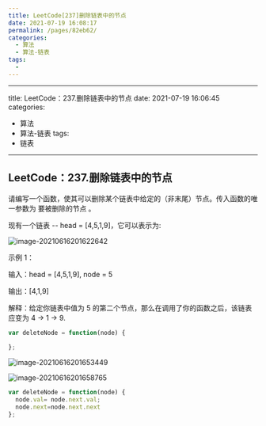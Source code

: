```yaml
---
title: LeetCode[237]删除链表中的节点 
date: 2021-07-19 16:08:17
permalink: /pages/82eb62/
categories:
  - 算法
  - 算法-链表
tags:
  - 
---
```


---
title: LeetCode：237.删除链表中的节点 
date: 2021-07-19 16:06:45
categories:
  - 算法
  - 算法-链表
tags:
  - 链表
---
##   LeetCode：237.删除链表中的节点 

请编写一个函数，使其可以删除某个链表中给定的（非末尾）节点。传入函数的唯一参数为 要被删除的节点 。

现有一个链表 -- head = [4,5,1,9]，它可以表示为:

![image-20210616201622642](https://gitee.com/sheep101/typora-img-save/raw/master/img/20210719160245.png)

示例 1：

输入：head = [4,5,1,9], node = 5

输出：[4,1,9]

解释：给定你链表中值为 5 的第二个节点，那么在调用了你的函数之后，该链表应变为 4 -> 1 -> 9.

```js
var deleteNode = function(node) {
 
};

```

![image-20210616201653449](https://gitee.com/sheep101/typora-img-save/raw/master/img/20210719160246.png)

![image-20210616201658765](https://gitee.com/sheep101/typora-img-save/raw/master/img/20210719160247.png)

```js
var deleteNode = function(node) {
  node.val= node.next.val;
  node.next=node.next.next
};

```
